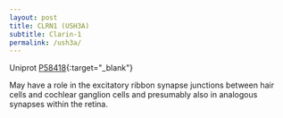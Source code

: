 ```yaml
---
layout: post
title: CLRN1 (USH3A)
subtitle: Clarin-1
permalink: /ush3a/
---
```



Uniprot [P58418](http://www.uniprot.org/uniprot/P58418){:target="_blank"}

May have a role in the excitatory ribbon synapse junctions between hair 
cells and cochlear ganglion cells and presumably also in analogous synapses within the retina.

